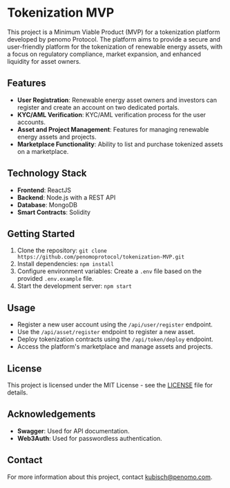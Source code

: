 # Tokenization MVP

This project is a Minimum Viable Product (MVP) for a tokenization platform developed by penomo Protocol. 
The platform aims to provide a secure and user-friendly platform for the tokenization of renewable energy assets, with a focus on regulatory compliance, market expansion, and enhanced liquidity for asset owners.

## Features

- **User Registration**: Renewable energy asset owners and investors can register and create an account on two dedicated portals.
- **KYC/AML Verification**: KYC/AML verification process for the user accounts.
- **Asset and Project Management**: Features for managing renewable energy assets and projects.
- **Marketplace Functionality**: Ability to list and purchase tokenized assets on a marketplace.

## Technology Stack

- **Frontend**: ReactJS
- **Backend**: Node.js with a REST API
- **Database**: MongoDB
- **Smart Contracts**: Solidity

## Getting Started

1. Clone the repository: `git clone https://github.com/penomoprotocol/tokenization-MVP.git`
2. Install dependencies: `npm install`
3. Configure environment variables: Create a `.env` file based on the provided `.env.example` file.
4. Start the development server: `npm start`

## Usage

- Register a new user account using the `/api/user/register` endpoint.
- Use the `/api/asset/register` endpoint to register a new asset.
- Deploy tokenization contracts using the `/api/token/deploy` endpoint.
- Access the platform's marketplace and manage assets and projects.

## License

This project is licensed under the MIT License - see the [LICENSE](LICENSE) file for details.

## Acknowledgements

- **Swagger**: Used for API documentation.
- **Web3Auth**: Used for passwordless authentication.

## Contact

For more information about this project, contact kubisch@penomo.com.
